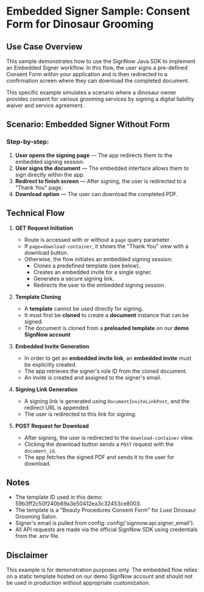 # Embedded Signer Sample: Consent Form for Dinosaur Grooming

## Use Case Overview

This sample demonstrates how to use the SignNow Java SDK to implement an Embedded Signer workflow. In this flow, the user signs a pre-defined Consent Form within your application and is then redirected to a confirmation screen where they can download the completed document.

This specific example simulates a scenario where a dinosaur owner provides consent for various grooming services by signing a digital liability waiver and service agreement.

## Scenario: Embedded Signer Without Form

### Step-by-step:
1. **User opens the signing page** — The app redirects them to the embedded signing session.
2. **User signs the document** — The embedded interface allows them to sign directly within the app.
3. **Redirect to finish screen** — After signing, the user is redirected to a "Thank You" page.
4. **Download option** — The user can download the completed PDF.

## Technical Flow

1. **GET Request Initiation**
    - Route is accessed with or without a `page` query parameter.
    - If `page=download-container`, it shows the "Thank You" view with a download button.
    - Otherwise, the flow initiates an embedded signing session:
        - Clones a predefined template (see below).
        - Creates an embedded invite for a single signer.
        - Generates a secure signing link.
        - Redirects the user to the embedded signing session.

2. **Template Cloning**
    - A **template** cannot be used directly for signing.
    - It must first be **cloned** to create a **document** instance that can be signed.
    - The document is cloned from a **preloaded template** on our **demo SignNow account**

3. **Embedded Invite Generation**
    - In order to get an **embedded invite link**, an **embedded invite** must be explicitly created.
    - The app retrieves the signer's role ID from the cloned document.
    - An invite is created and assigned to the signer's email.

4. **Signing Link Generation**
    - A signing link is generated using `DocumentInviteLinkPost`, and the redirect URL is appended.
    - The user is redirected to this link for signing.

5. **POST Request for Download**
    - After signing, the user is redirected to the `download-container` view.
    - Clicking the download button sends a `POST` request with the `document_id`.
    - The app fetches the signed PDF and sends it to the user for download.

## Notes
- The template ID used in this demo: 59b3ff2c50f240b69a3e50412ea3c32453ce8003.
- The template is a "Beauty Procedures Consent Form" for Luxe Dinosaur Grooming Salon.
- Signer's email is pulled from config: config('signnow.api.signer_email').
- All API requests are made via the official SignNow SDK using credentials from the .env file.

## Disclaimer
This example is for demonstration purposes only. The embedded flow relies on a static template hosted on our demo SignNow account and should not be used in production without appropriate customization.
